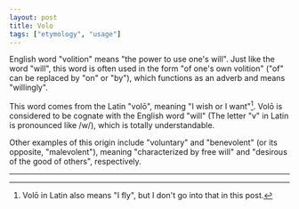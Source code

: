 ```yaml
---
layout: post
title: Volo
tags: ["etymology", "usage"]
---
```


English word "volition" means "the power to use one's will".
Just like the word "will", this word is often used in the form "of one's own volition" ("of" can be replaced by "on" or "by"), which functions as an adverb and means "willingly".

This word comes from the Latin "volō", meaning "I wish or I want"[^latin-volo-meaning].
Volō is considered to be cognate with the English word "will" (The letter "v" in Latin is pronounced like /w/), which is totally understandable.

Other examples of this origin include "voluntary" and "benevolent" (or its opposite, "malevolent"), meaning "characterized by free will" and "desirous of the good of others", respectively.

---

[^latin-volo-meaning]: Volō in Latin also means "I fly", but I don't go into that in this post.
